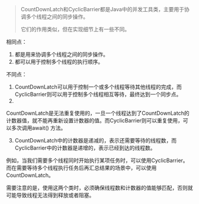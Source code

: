 > CountDownLatch和CyclicBarrier都是Java中的并发工具类，主要用于协调多个线程之间的同步操作。
>
> 它们的作用类似，但在实现细节上有一些不同。

相同点：

1. 都是用来协调多个线程之间的同步操作。
2. 都可以用于控制多个线程的执行顺序。

不同点：

1. CountDownLatch可以用于控制一个或多个线程等待其他线程的完成，而CyclicBarrier则可以用于控制多个线程相互等待，最终达到一个同步点。
2.

CountDownLatch是无法重复使用的，一旦一个线程达到了CountDownLatch的计数器值，就不能再重新设置计数器的值。而CyclicBarrier则可以重复使用，可以多次调用await()
方法。

3. CountDownLatch中的计数器是递减的，表示还需要等待的线程数，而CyclicBarrier中的计数器是递增的，表示已经到达的线程数。

例如，当我们需要多个线程同时开始执行某项任务时，可以使用CyclicBarrier。而在需要等待多个线程执行任务后再汇总结果的场景中，可以使用CountDownLatch。

需要注意的是，使用这两个类时，必须确保线程数和计数器的值能够匹配，否则就可能导致线程无法得到释放或者阻塞。